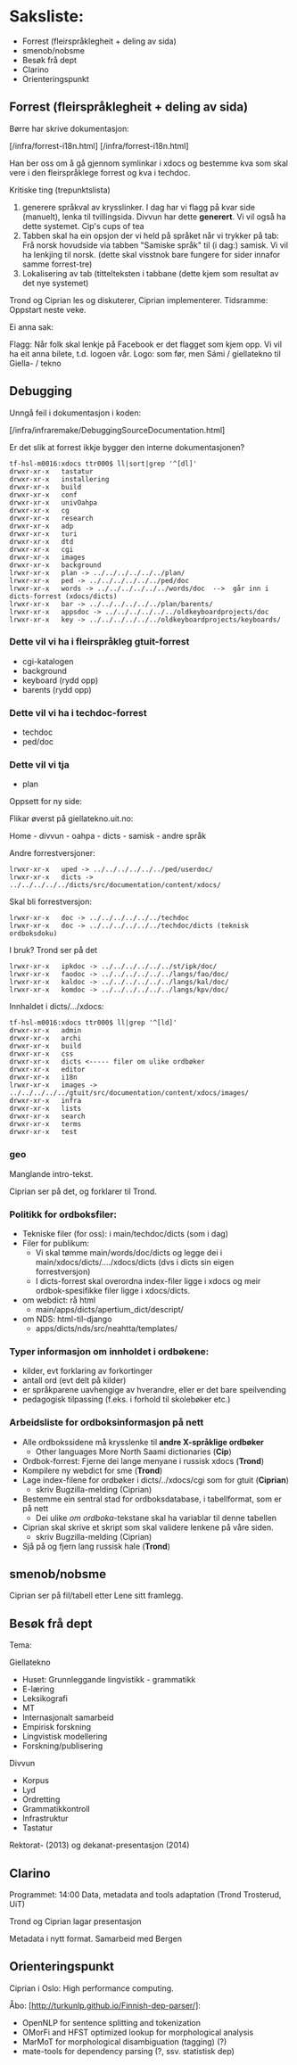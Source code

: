# Saksliste:

* Forrest (fleirspråklegheit + deling av sida)
* smenob/nobsme
* Besøk frå dept
* Clarino
* Orienteringspunkt

##  Forrest (fleirspråklegheit + deling av sida)

Børre har skrive dokumentasjon:

[/infra/forrest-i18n.html]
[/infra/forrest-i18n.html]

Han ber oss om å gå gjennom symlinkar i xdocs og bestemme kva
som skal vere i den fleirspråklege forrest og kva i techdoc.

Kritiske ting (trepunktslista)

1. generere språkval av krysslinker. I dag har vi flagg på kvar side (manuelt), lenka til tvillingsida.
  Divvun har dette **generert**. Vi vil også ha dette systemet.
  Cip's cups of tea
1. Tabben skal ha ein opsjon der vi held på språket når vi trykker på tab:
  Frå norsk hovudside via tabben "Samiske språk" til (i dag:) samisk.
  Vi vil ha lenkjing til norsk. (dette skal visstnok bare fungere for sider innafor samme forrest-tre)
1. Lokalisering av tab (tittelteksten i tabbane
  (dette kjem som resultat av det nye systemet)

Trond og Ciprian les og diskuterer, Ciprian implementerer.
Tidsramme: Oppstart neste veke.

Ei anna sak:

Flagg: Når folk skal lenkje på Facebook er det flagget som kjem opp.
Vi vil ha eit anna bilete, t.d. logoen vår. Logo: som før, men
Sámi / giellatekno til Giella- / tekno

## Debugging

Unngå feil i dokumentasjon i koden:

[/infra/infraremake/DebuggingSourceDocumentation.html]

Er det slik at forrest ikkje bygger den interne dokumentasjonen?

```
tf-hsl-m0016:xdocs ttr000$ ll|sort|grep '^[dl]'
drwxr-xr-x   tastatur
drwxr-xr-x   installering
drwxr-xr-x   build
drwxr-xr-x   conf
drwxr-xr-x   univOahpa
drwxr-xr-x   cg
drwxr-xr-x   research
drwxr-xr-x   adp
drwxr-xr-x   turi
drwxr-xr-x   dtd
drwxr-xr-x   cgi
drwxr-xr-x   images
drwxr-xr-x   background
lrwxr-xr-x   plan -> ../../../../../../plan/
lrwxr-xr-x   ped -> ../../../../../../ped/doc
lrwxr-xr-x   words -> ../../../../../../words/doc  -->  går inn i dicts-forrest (xdocs/dicts)
lrwxr-xr-x   bar -> ../../../../../../plan/barents/
lrwxr-xr-x   appsdoc -> ../../../../../../oldkeyboardprojects/doc
lrwxr-xr-x   key -> ../../../../../../oldkeyboardprojects/keyboards/
```

### Dette vil vi ha i fleirspråkleg gtuit-forrest
* cgi-katalogen
* background
* keyboard (rydd opp)
* barents (rydd opp)

###  Dette vil vi ha i techdoc-forrest
* techdoc
* ped/doc

### Dette vil vi tja
* plan

Oppsett for ny side:

Flikar øverst på giellatekno.uit.no:

Home - divvun - oahpa - dicts - samisk - andre språk

Andre forrestversjoner:
```
lrwxr-xr-x   uped -> ../../../../../../ped/userdoc/
lrwxr-xr-x   dicts -> ../../../../../dicts/src/documentation/content/xdocs/
```

Skal bli forrestversjon:
```
lrwxr-xr-x   doc -> ../../../../../../techdoc
lrwxr-xr-x   doc -> ../../../../../../techdoc/dicts (teknisk ordboksdoku)
```

I bruk? Trond ser på det
```
lrwxr-xr-x   ipkdoc -> ../../../../../../st/ipk/doc/
lrwxr-xr-x   faodoc -> ../../../../../../langs/fao/doc/
lrwxr-xr-x   kaldoc -> ../../../../../../langs/kal/doc/
lrwxr-xr-x   komdoc -> ../../../../../../langs/kpv/doc/
```

Innhaldet i dicts/.../xdocs:

```
tf-hsl-m0016:xdocs ttr000$ ll|grep '^[ld]'
drwxr-xr-x   admin
drwxr-xr-x   archi
drwxr-xr-x   build
drwxr-xr-x   css
drwxr-xr-x   dicts <----- filer om ulike ordbøker
drwxr-xr-x   editor
drwxr-xr-x   i18n
lrwxr-xr-x   images -> ../../../../../gtuit/src/documentation/content/xdocs/images/
drwxr-xr-x   infra
drwxr-xr-x   lists
drwxr-xr-x   search
drwxr-xr-x   terms
drwxr-xr-x   test
```

### geo

Manglande intro-tekst.

Ciprian ser på det, og forklarer til Trond.

###  Politikk for ordboksfiler:
* Tekniske filer (for oss): i main/techdoc/dicts (som i dag)
* Filer for publikum:
    - Vi skal tømme main/words/doc/dicts og legge dei i main/xdocs/dicts/..../xdocs/dicts
   (dvs i dicts sin eigen forrestversjon)
    - I dicts-forrest skal overordna index-filer ligge i xdocs og meir ordbok-spesifikke
   filer ligge i xdocs/dicts.
* om webdict: rå html
    - main/apps/dicts/apertium_dict/descript/
* om NDS: html-til-django
    - apps/dicts/nds/src/neahtta/templates/

###  Typer informasjon om innholdet i ordbøkene:
* kilder, evt forklaring av forkortinger
* antall ord (evt delt på kilder)
* er språkparene uavhengige av hverandre, eller er det bare speilvending
* pedagogisk tilpassing (f.eks. i forhold til skolebøker etc.)

### Arbeidsliste for ordboksinformasjon på nett

* Alle ordbokssidene må krysslenke til **andre X-språklige ordbøker**
    - Other languages  More North Saami dictionaries  (**Cip**)
* Ordbok-forrest: Fjerne dei lange menyane i russisk xdocs  (**Trond**)
* Kompilere ny webdict for sme (**Trond**)
* Lage index-filene for ordbøker i dicts/../xdocs/cgi som for gtuit (**Ciprian**)
    - skriv Bugzilla-melding (Ciprian)
* Bestemme ein sentral stad for ordboksdatabase, i tabellformat, som er på nett
    - Dei ulike *om ordboka*-tekstane skal ha variablar til denne tabellen
* Ciprian skal skrive et skript som skal validere lenkene på våre siden.
    - skriv Bugzilla-melding (Ciprian)
* Sjå på og fjern lang russisk hale (**Trond**)

##  smenob/nobsme

Ciprian ser på fil/tabell etter Lene sitt framlegg.

##  Besøk frå dept

Tema:

Giellatekno

* Huset: Grunnleggande lingvistikk - grammatikk
* E-læring
* Leksikografi
* MT
* Internasjonalt samarbeid
* Empirisk forskning
* Lingvistisk modellering
* Forskning/publisering

Divvun

* Korpus
* Lyd
* Ordretting
* Grammatikkontroll
* Infrastruktur
* Tastatur

Rektorat- (2013) og dekanat-presentasjon (2014)

##  Clarino

Programmet: 14:00 Data, metadata and tools adaptation (Trond Trosterud, UiT)

Trond og Ciprian lagar presentasjon

Metadata i nytt format. Samarbeid med Bergen

##  Orienteringspunkt

Ciprian i Oslo: High performance computing.

Åbo: [http://turkunlp.github.io/Finnish-dep-parser/]:

* OpenNLP for sentence splitting and tokenization
* OMorFi and HFST optimized lookup for morphological analysis
* MarMoT for morphological disambiguation (tagging) (?)
* mate-tools for dependency parsing (?, ssv. statistisk dep)
